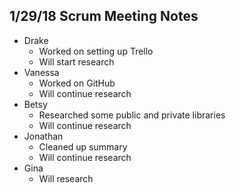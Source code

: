 ## 1/29/18 Scrum Meeting Notes

* Drake
    * Worked on setting up Trello
    * Will start research
* Vanessa
    * Worked on GitHub
    * Will continue research
* Betsy
    * Researched some public and private libraries
    * Will continue research
* Jonathan
    * Cleaned up summary
    * Will continue research
* Gina
    * Will research
